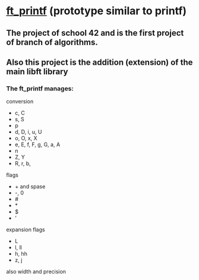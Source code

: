 # [ft_printf](https://github.com/Dude-Rocker/resources/blob/master/pdf-s/ft_printf.pdf) (prototype similar to printf)

## The project of school 42 and is the first project of branch of algorithms.
## Also this project is the addition (extension) of the main libft library


### The ft_printf manages:
conversion
* c, C
* s, S
* p
* d, D, i, u, U
* o, O, x, X
* e, E, f, F, g, G, a, A
* n
* Z, Y
* R, r, b,

flags

* \+ and spase
* -, 0
* \#
* \*
* $
* ’

expansion flags

* L
* l, ll
* h, hh
* z, j

also width and precision
